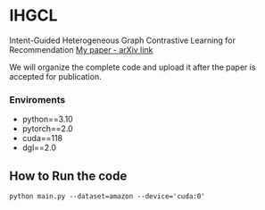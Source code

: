 # IHGCL
Intent-Guided Heterogeneous Graph Contrastive Learning for Recommendation
[My paper - arXiv link](https://arxiv.org/abs/2407.17234)

We will organize the complete code and upload it after the paper is accepted for publication.
### Enviroments
- python==3.10
- pytorch==2.0
- cuda==118
- dgl==2.0
## How to Run the code
```
python main.py --dataset=amazon --device='cuda:0'
```
